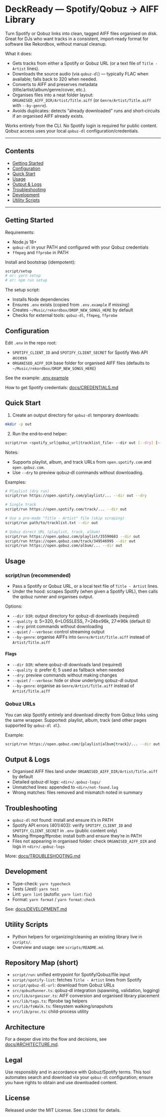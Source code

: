 # DeckReady — Spotify/Qobuz → AIFF Library

Turn Spotify or Qobuz links into clean, tagged AIFF files organised on disk. Great for DJs who want tracks in a consistent, import‑ready format for software like Rekordbox, without manual cleanup.

What it does:

- Gets tracks from either a Spotify or Qobuz URL (or a text file of `Title - Artist` lines).
- Downloads the source audio (via `qobuz-dl`) — typically FLAC when available; falls back to 320 when needed.
- Converts to AIFF and preserves metadata (title/artist/album/genre/cover, etc.).
- Organises files into a neat folder layout: `ORGANISED_AIFF_DIR/Artist/Title.aiff` (or `Genre/Artist/Title.aiff` with `--by-genre`).
- Avoids duplicates: detects “already downloaded” runs and short‑circuits if an organised AIFF already exists.

Works entirely from the CLI. No Spotify login is required for public content. Qobuz access uses your local `qobuz-dl` configuration/credentials.

---

## Contents

- [Getting Started](#getting-started)
- [Configuration](#configuration)
- [Quick Start](#quick-start)
- [Usage](#usage)
- [Output & Logs](#output--logs)
- [Troubleshooting](#troubleshooting)
- [Development](#development)
- [Utility Scripts](#utility-scripts)

---

## Getting Started

Requirements:

- Node.js 18+
- `qobuz-dl` in your PATH and configured with your Qobuz credentials
- `ffmpeg` and `ffprobe` in PATH

Install and bootstrap (idempotent):

```bash
script/setup
# or: yarn setup
# or: npm run setup
```

The setup script:

- Installs Node dependencies
- Ensures `.env` exists (copied from `.env.example` if missing)
- Creates `~/Music/rekordbox/DROP_NEW_SONGS_HERE` by default
- Checks for external tools: `qobuz-dl`, `ffmpeg`, `ffprobe`

## Configuration

Edit `.env` in the repo root:

- `SPOTIFY_CLIENT_ID` and `SPOTIFY_CLIENT_SECRET` for Spotify Web API access
- `ORGANISED_AIFF_DIR` base folder for organised AIFF files (defaults to `~/Music/rekordbox/DROP_NEW_SONGS_HERE`)

See the example: [.env.example](./.env.example)

How to get Spotify credentials: [docs/CREDENTIALS.md](./docs/CREDENTIALS.md)

## Quick Start

1. Create an output directory for `qobuz-dl` temporary downloads:

```bash
mkdir -p out
```

2. Run the end‑to‑end helper:

```bash
script/run <spotify_url|qobuz_url|tracklist_file> --dir out [--dry] [--quality Q]
```

Notes:

- Supports playlist, album, and track URLs from `open.spotify.com` and `open.qobuz.com`.
- Use `--dry` to preview qobuz‑dl commands without downloading.

Examples:

```bash
# Playlist (dry run)
script/run https://open.spotify.com/playlist/... --dir out --dry

# Single track
script/run https://open.spotify.com/track/... --dir out

# Use a pre-made "Title - Artist" file (skip scraping)
script/run path/to/tracklist.txt --dir out

# Qobuz direct URL (playlist, track, album)
script/run https://open.qobuz.com/playlist/35590683 --dir out
script/run https://open.qobuz.com/track/349546995 --dir out
script/run https://open.qobuz.com/album/... --dir out
```

## Usage

### script/run (recommended)

- Pass a Spotify or Qobuz URL, or a local text file of `Title - Artist` lines.
- Under the hood: scrapes Spotify (when given a Spotify URL), then calls the qobuz runner and organises output.

Options:

- `--dir DIR`: output directory for qobuz-dl downloads (required)
- `--quality Q`: 5=320, 6=LOSSLESS, 7=24b≤96k, 27=>96k (default 6)
- `--dry`: print commands without downloading
- `--quiet` / `--verbose`: control streaming output
- `--by-genre`: organise AIFFs into `Genre/Artist/Title.aiff` instead of `Artist/Title.aiff`

#### Flags

- `--dir DIR`: where qobuz-dl downloads land (required)
- `--quality Q`: prefer 6; 5 used as fallback when needed
- `--dry`: preview commands without making changes
- `--quiet` / `--verbose`: hide or show underlying qobuz-dl output
- `--by-genre`: organise as `Genre/Artist/Title.aiff` instead of `Artist/Title.aiff`

### Qobuz URLs

You can skip Spotify entirely and download directly from Qobuz links using the same wrapper.
Supported: playlist, album, track (and other pages supported by `qobuz-dl dl`).

Example:

```bash
script/run https://open.qobuz.com/{playlist|album|track}/... --dir out [--dry] [--quality Q] [--quiet|--verbose]
```

## Output & Logs

- Organised AIFF files land under `ORGANISED_AIFF_DIR/Artist/Title.aiff` by default
- Detailed qobuz‑dl logs: `<dir>/.qobuz-logs/`
- Unmatched lines: appended to `<dir>/not-found.log`
- Wrong matches: files removed and mismatch noted in summary

## Troubleshooting

- `qobuz-dl` not found: install and ensure it’s in PATH
- Spotify API errors (401/403): verify `SPOTIFY_CLIENT_ID` and `SPOTIFY_CLIENT_SECRET` in `.env` (public content only)
- Missing ffmpeg/ffprobe: install both and ensure they’re in PATH
- Files not appearing in organised folder: check `ORGANISED_AIFF_DIR` and logs in `<dir>/.qobuz-logs`

More: [docs/TROUBLESHOOTING.md](./docs/TROUBLESHOOTING.md)

## Development

- Type-check: `yarn typecheck`
- Tests (Jest): `yarn test`
- Lint: `yarn lint` (autofix: `yarn lint:fix`)
- Format: `yarn format` / `yarn format:check`

See: [docs/DEVELOPMENT.md](./docs/DEVELOPMENT.md)

## Utility Scripts

- Python helpers for organizing/cleaning an existing library live in `scripts/`.
- Overview and usage: see `scripts/README.md`.

## Repository Map (short)

- `script/run`: unified entrypoint for Spotify/Qobuz/file input
- `script/spotify-list`: fetches `Title - Artist` lines from Spotify
- `script/qobuz-dl-url`: download from Qobuz URLs
- `src/qobuzRunner.ts`: qobuz‑dl integration (spawning, validation, logging)
- `src/lib/organiser.ts`: AIFF conversion and organised library placement
- `src/lib/tags.ts`: ffprobe tag helpers
- `src/lib/fsWalk.ts`: filesystem walking/snapshots
- `src/lib/proc.ts`: child-process utility

## Architecture

For a deeper dive into the flow and decisions, see [docs/ARCHITECTURE.md](./docs/ARCHITECTURE.md).

## Legal

Use responsibly and in accordance with Qobuz/Spotify terms. This tool automates search and download via your `qobuz-dl` configuration; ensure you have rights to obtain and use downloaded content.

## License

Released under the MIT License. See `LICENSE` for details.
